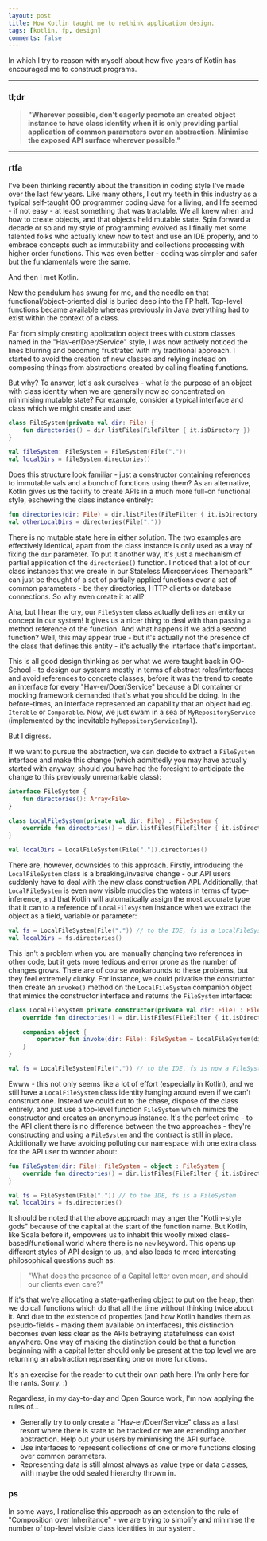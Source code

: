 ```yaml
---
layout: post 
title: How Kotlin taught me to rethink application design.
tags: [kotlin, fp, design]
comments: false
---
```


In which I try to reason with myself about how five years of Kotlin has encouraged me to construct programs.

<hr/>

### tl;dr
> **"Wherever possible, don't eagerly promote an created object instance to have class identity when it is only providing partial application of common parameters over an abstraction. Minimise the exposed API surface wherever possible."**

<hr/>

### rtfa

I've been thinking recently about the transition in coding style I've made over the last few years. Like many others, I cut my teeth in this industry as a typical self-taught OO programmer coding Java for a living, and life seemed - if not easy - at least something that was tractable. We all knew when and how to create objects, and that objects held mutable state. Spin forward a decade or so and my style of programming evolved as I finally met some talented folks who actually knew how to test and use an IDE properly, and to embrace concepts such as immutability and collections processing with higher order functions. This was even better - coding was simpler and safer but the fundamentals were the same.

And then I met Kotlin.

Now the pendulum has swung for me, and the needle on that functional/object-oriented dial is buried deep into the FP half. Top-level functions became available whereas previously in Java everything had to exist within the context of a class.

Far from simply creating application object trees with custom classes named in the "Hav-er/Doer/Service" style, I was now actively noticed the lines blurring and becoming frustrated with my traditional approach. I started to avoid the creation of new classes and relying instead on composing things from abstractions created by calling floating functions.

But why? To answer, let's ask ourselves - what *is* the purpose of an object with class identity when we are generally now so concentrated on minimising mutable state? For example, consider a typical interface and class which we might create and use:

```kotlin
class FileSystem(private val dir: File) {
    fun directories() = dir.listFiles(FileFilter { it.isDirectory })
}

val fileSystem: FileSystem = FileSystem(File("."))
val localDirs = fileSystem.directories()
```

Does this structure look familiar - just a constructor containing references to immutable vals and a bunch of functions using them? As an alternative, Kotlin gives us the facility to create APIs in a much more full-on functional style, eschewing the class instance entirely:

```kotlin
fun directories(dir: File) = dir.listFiles(FileFilter { it.isDirectory })
val otherLocalDirs = directories(File("."))
```

There is no mutable state here in either solution. The two examples are effectively identical, apart from the class instance is only used as a way of fixing the `dir` parameter. To put it another way, it's just a mechanism of partial application of the `directories()` function. I noticed that a lot of our class instances that we create in our Stateless Microservices Themepark™ can just be thought of a set of partially applied functions over a set of common parameters - be they directories, HTTP clients or database connections. So why even create it at all?

Aha, but I hear the cry, our `FileSystem` class actually defines an entity or concept in our system! It gives us a nicer thing to deal with than passing a method reference of the function. And what happens if we add a second function? Well, this may appear true - but it's actually not the presence of the class that defines this entity - it's actually the interface that's important. 

This is all good design thinking as per what we were taught back in OO-School - to design our systems mostly in terms of abstract roles/interfaces and avoid references to concrete classes, before it was the trend to create an interface for every "Hav-er/Doer/Service" because a DI container or mocking framework demanded that's what you should be doing. In the before-times, an interface represented an capability that an object had eg. `Iterable` or `Comparable`. Now, we just swam in a sea of `MyRepositoryService` (implemented by the inevitable `MyRepositoryServiceImpl`).

But I digress.

If we want to pursue the abstraction, we can decide to extract a `FileSystem` interface and make this change (which admittedly you may have actually started with anyway, should you have had the foresight to anticipate the change to this previously unremarkable class):

```kotlin
interface FileSystem {
    fun directories(): Array<File>
}

class LocalFileSystem(private val dir: File) : FileSystem {
    override fun directories() = dir.listFiles(FileFilter { it.isDirectory })
}

val localDirs = LocalFileSystem(File(".")).directories()
```

There are, however, downsides to this approach. Firstly, introducing the `LocalFileSystem` class is a breaking/invasive change - our API users suddenly have to deal with the new class construction API. Additionally, that `LocalFileSystem` is even now visible muddies the waters in terms of type-inference, and that Kotlin will automatically assign the most accurate type that it can to a reference of `LocalFileSystem` instance when we extract the object as a field, variable or parameter:

```kotlin
val fs = LocalFileSystem(File(".")) // to the IDE, fs is a LocalFileSystem
val localDirs = fs.directories()
```

This isn't a problem when you are manually changing two references in other code, but it gets more tedious and error prone as the number of changes grows. There are of course workarounds to these problems, but they feel extremely clunky. For instance, we could privatise the constructor then create an `invoke()` method on the `LocalFileSystem` companion object that mimics the constructor interface and returns the `FileSystem` interface:

```kotlin
class LocalFileSystem private constructor(private val dir: File) : FileSystem {
    override fun directories() = dir.listFiles(FileFilter { it.isDirectory })

    companion object {
        operator fun invoke(dir: File): FileSystem = LocalFileSystem(dir)
    }
}

val fs = LocalFileSystem(File(".")) // to the IDE, fs is now a FileSystem
```

Ewww - this not only seems like a lot of effort (especially in Kotlin), and we still have a `LocalFileSystem` class identity hanging around even if we can't construct one. Instead we could cut to the chase, dispose of the class entirely, and just use a top-level function `FileSystem` which mimics the constructor and creates an anonymous instance. It's the perfect crime - to the API client there is no difference between the two approaches - they're constructing and using a `FileSystem` and the contract is still in place. Additionally we have avoiding polluting our namespace with one extra class for the API user to wonder about:

```kotlin
fun FileSystem(dir: File): FileSystem = object : FileSystem {
    override fun directories() = dir.listFiles(FileFilter { it.isDirectory })
}

val fs = FileSystem(File(".")) // to the IDE, fs is a FileSystem
val localDirs = fs.directories()
```

It should be noted that the above approach may anger the "Kotlin-style gods" because of the capital at the start of the function name. But Kotlin, like Scala before it, empowers us to inhabit this woolly mixed class-based/functional world where there is no `new` keyword. This opens up different styles of API design to us, and also leads to more interesting philosophical questions such as:

> "What does the presence of a Capital letter even mean, and should our clients even care?"

If it's that we're allocating a state-gathering object to put on the heap, then we do call functions which do that all the time without thinking twice about it. And due to the existence of properties (and how Kotlin handles them as pseudo-fields - making them available on interfaces), this distinction becomes even less clear as the APIs betraying statefulness can exist anywhere. One way of making the distinction could be that a function beginning with a capital letter should only be present at the top level we are returning an abstraction representing one or more functions.

It's an exercise for the reader to cut their own path here. I'm only here for the rants. Sorry. :)

Regardless, in my day-to-day and Open Source work, I'm now applying the rules of...
- Generally try to only create a "Hav-er/Doer/Service" class as a last resort where there is state to be tracked or we are extending another abstraction. Help out your users by minimising the API surface.
- Use interfaces to represent collections of one or more functions closing over common parameters.
- Representing data is still almost always as value type or data classes, with maybe the odd sealed hierarchy thrown in.

### ps
In some ways, I rationalise this approach as an extension to the rule of "Composition over Inheritance" - we are trying to simplify and minimise the number of top-level visible class identities in our system.

